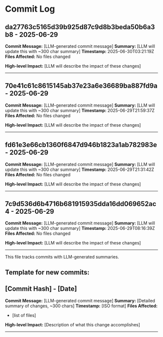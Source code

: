# Commit Log


## da27763c5165d39b925d87c9d8b3beda50b6a3b8 - 2025-06-29
**Commit Message:** [LLM-generated commit message]
**Summary:** [LLM will update this with ~300 char summary]
**Timestamp:** 2025-06-30T03:21:19Z
**Files Affected:** 
No files changed

**High-level Impact:**
[LLM will describe the impact of these changes]

---

## 70e41c61c8615145ab37e23a6e36689ba887fd9a - 2025-06-29
**Commit Message:** [LLM-generated commit message]
**Summary:** [LLM will update this with ~300 char summary]
**Timestamp:** 2025-06-29T21:59:37Z
**Files Affected:** 
No files changed

**High-level Impact:**
[LLM will describe the impact of these changes]

---

## fd61e3e66cb1360f6847d946b1823a1ab782983e - 2025-06-29
**Commit Message:** [LLM-generated commit message]
**Summary:** [LLM will update this with ~300 char summary]
**Timestamp:** 2025-06-29T21:31:42Z
**Files Affected:** 
No files changed

**High-level Impact:**
[LLM will describe the impact of these changes]

---

## 7c9d536d6b4716b681915935dda16dd069652ac4 - 2025-06-29
**Commit Message:** [LLM-generated commit message]
**Summary:** [LLM will update this with ~300 char summary]
**Timestamp:** 2025-06-29T08:16:39Z
**Files Affected:** 
No files changed

**High-level Impact:**
[LLM will describe the impact of these changes]

---
This file tracks commits with LLM-generated summaries.

## Template for new commits:
## [Commit Hash] - [Date]
**Commit Message:** [LLM-generated commit message]
**Summary:** [Detailed summary of changes, ~300 chars]
**Timestamp:** [ISO format]
**Files Affected:** 
- [list of files]

**High-level Impact:**
[Description of what this change accomplishes]

---
